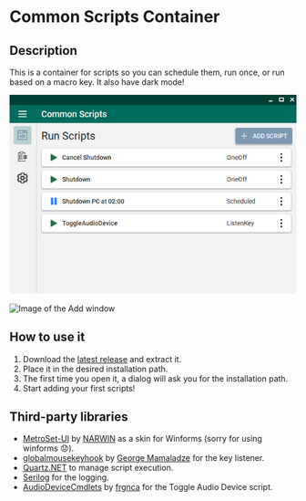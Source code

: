# Common Scripts Container

## Description

This is a container for scripts so you can schedule them, run once, or run based on a macro key.
It also have dark mode!

![Image of the Main window](./img/MainForm.png)

![Image of the Add window](./img/AddOneOffScript.png)

## How to use it

1. Download the [latest release](https://github.com/yeray697/CommonScriptsContainer/releases/latest) and extract it.
2. Place it in the desired installation path.
3. The first time you open it, a dialog will ask you for the installation path.
4. Start adding your first scripts!

## Third-party libraries

- [MetroSet-UI](https://github.com/N-a-r-w-i-n/MetroSet-UI) by [NARWIN](https://github.com/N-a-r-w-i-n/) as a skin for Winforms (sorry for using winforms 😞).
- [globalmousekeyhook](https://github.com/gmamaladze/globalmousekeyhook) by [George Mamaladze](https://github.com/gmamaladze) for the key listener.
- [Quartz.NET](https://github.com/quartznet/quartznet) to manage script execution.
- [Serilog](https://github.com/serilog/serilog) for the logging.
- [AudioDeviceCmdlets](https://github.com/frgnca/AudioDeviceCmdlets) by [frgnca](https://github.com/frgnca) for the Toggle Audio Device script.
